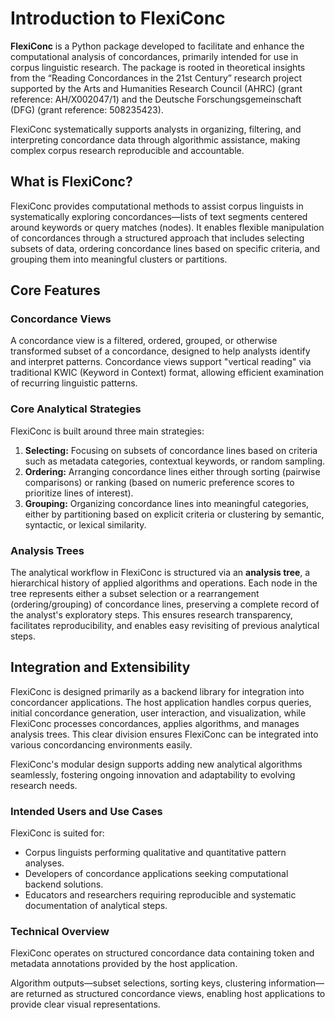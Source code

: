 # Introduction to FlexiConc

**FlexiConc** is a Python package developed to facilitate and enhance the computational analysis of concordances, primarily intended for use in corpus linguistic research. The package is rooted in theoretical insights from the “Reading Concordances in the 21st Century” research project supported by the Arts and Humanities Research Council (AHRC) (grant reference: AH/X002047/1) and the Deutsche Forschungsgemeinschaft (DFG) (grant reference: 508235423).

FlexiConc systematically supports analysts in organizing, filtering, and interpreting concordance data through algorithmic assistance, making complex corpus research reproducible and accountable.

## What is FlexiConc?

FlexiConc provides computational methods to assist corpus linguists in systematically exploring concordances—lists of text segments centered around keywords or query matches (nodes). It enables flexible manipulation of concordances through a structured approach that includes selecting subsets of data, ordering concordance lines based on specific criteria, and grouping them into meaningful clusters or partitions.

## Core Features

### Concordance Views

A concordance view is a filtered, ordered, grouped, or otherwise transformed subset of a concordance, designed to help analysts identify and interpret patterns. Concordance views support "vertical reading" via traditional KWIC (Keyword in Context) format, allowing efficient examination of recurring linguistic patterns.

### Core Analytical Strategies
FlexiConc is built around three main strategies:

1. **Selecting:** Focusing on subsets of concordance lines based on criteria such as metadata categories, contextual keywords, or random sampling.
2. **Ordering:** Arranging concordance lines either through sorting (pairwise comparisons) or ranking (based on numeric preference scores to prioritize lines of interest).
3. **Grouping:** Organizing concordance lines into meaningful categories, either by partitioning based on explicit criteria or clustering by semantic, syntactic, or lexical similarity.

### Analysis Trees
The analytical workflow in FlexiConc is structured via an **analysis tree**, a hierarchical history of applied algorithms and operations. Each node in the tree represents either a subset selection or a rearrangement (ordering/grouping) of concordance lines, preserving a complete record of the analyst's exploratory steps. This ensures research transparency, facilitates reproducibility, and enables easy revisiting of previous analytical steps.

## Integration and Extensibility

FlexiConc is designed primarily as a backend library for integration into concordancer applications. The host application handles corpus queries, initial concordance generation, user interaction, and visualization, while FlexiConc processes concordances, applies algorithms, and manages analysis trees. This clear division ensures FlexiConc can be integrated into various concordancing environments easily.

FlexiConc's modular design supports adding new analytical algorithms seamlessly, fostering ongoing innovation and adaptability to evolving research needs.

### Intended Users and Use Cases
FlexiConc is suited for:

- Corpus linguists performing qualitative and quantitative pattern analyses.
- Developers of concordance applications seeking computational backend solutions.
- Educators and researchers requiring reproducible and systematic documentation of analytical steps.

### Technical Overview
FlexiConc operates on structured concordance data containing token and metadata annotations provided by the host application.

Algorithm outputs—subset selections, sorting keys, clustering information—are returned as structured concordance views, enabling host applications to provide clear visual representations.

